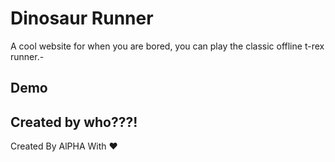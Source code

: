 
# Dinosaur Runner

A cool website for when you are bored, you can play the classic offline t-rex runner.-

## Demo

## Created by who???!

Created By AlPHA With ❤️